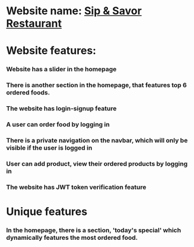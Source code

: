 # Website name: [Sip & Savor Restaurant](https://sip-savor-restaurant.web.app/)

# Website features:

### Website has a slider in the homepage
### There is another section in the homepage, that features top 6 ordered foods.
### The website has login-signup feature
### A user can order food by logging in
### There is a private navigation on the navbar, which will only be visible if the user is logged in
### User can add product, view their ordered products by logging in
### The website has JWT token verification feature

# Unique features
### In the homepage, there is a section, 'today's special' which dynamically features the most ordered food.
